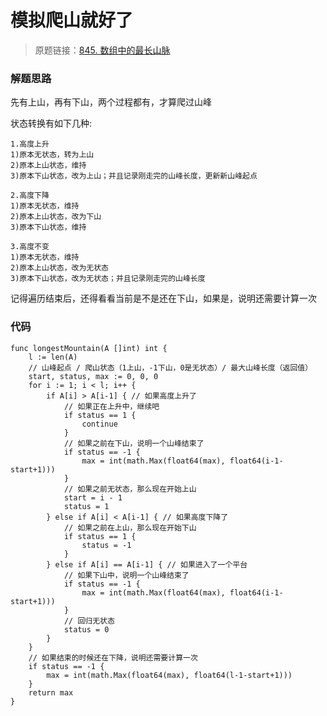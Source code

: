 # 模拟爬山就好了
> 原题链接：[845. 数组中的最长山脉](https://leetcode-cn.com/problems/longest-mountain-in-array/)

### 解题思路
先有上山，再有下山，两个过程都有，才算爬过山峰

状态转换有如下几种:
```
1.高度上升
1)原本无状态，转为上山
2)原本上山状态，维持
3)原本下山状态，改为上山；并且记录刚走完的山峰长度，更新新山峰起点

2.高度下降
1)原本无状态，维持
2)原本上山状态，改为下山
3)原本下山状态，维持

3.高度不变
1)原本无状态，维持
2)原本上山状态，改为无状态
3)原本下山状态，改为无状态；并且记录刚走完的山峰长度
```
记得遍历结束后，还得看看当前是不是还在下山，如果是，说明还需要计算一次

### 代码

```golang
func longestMountain(A []int) int {
	l := len(A)
	// 山峰起点 / 爬山状态（1上山，-1下山，0是无状态）/ 最大山峰长度（返回值）
	start, status, max := 0, 0, 0
	for i := 1; i < l; i++ {
		if A[i] > A[i-1] { // 如果高度上升了
			// 如果正在上升中，继续吧
			if status == 1 {
				continue
			}
			// 如果之前在下山，说明一个山峰结束了
			if status == -1 {
				max = int(math.Max(float64(max), float64(i-1-start+1)))
			}
			// 如果之前无状态，那么现在开始上山
			start = i - 1
			status = 1
		} else if A[i] < A[i-1] { // 如果高度下降了
			// 如果之前在上山，那么现在开始下山
			if status == 1 {
				status = -1
			}
		} else if A[i] == A[i-1] { // 如果进入了一个平台
			// 如果下山中，说明一个山峰结束了
			if status == -1 {
				max = int(math.Max(float64(max), float64(i-1-start+1)))
			}
			// 回归无状态
			status = 0
		}
	}
	// 如果结束的时候还在下降，说明还需要计算一次
	if status == -1 {
		max = int(math.Max(float64(max), float64(l-1-start+1)))
	}
	return max
}
```